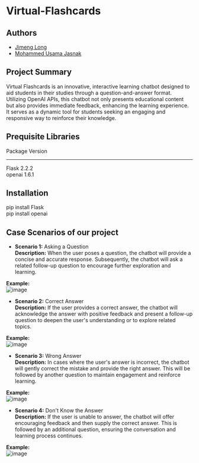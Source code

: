 # Virtual-Flashcards

## Authors
* [Jimeng Long](https://github.com/Jimeng-Long) 
* [Mohammed Usama Jasnak](https://github.com/UsamaJasnak/) 

## Project Summary
Virtual Flashcards is an innovative, interactive learning chatbot designed to aid students in their studies through a question-and-answer format. Utilizing OpenAI APIs, this chatbot not only presents educational content but also provides immediate feedback, enhancing the learning experience. It serves as a dynamic tool for students seeking an engaging and responsive way to reinforce their knowledge.

## Prequisite Libraries
Package                       Version
----------------------------- ---------------
Flask                         2.2.2 <br>
openai                        1.6.1

## Installation
pip install Flask <br>
pip install openai

## Case Scenarios of our project

* <strong>Scenario 1:</strong> Asking a Question <br>
<strong>Description:</strong> When the user poses a question, the chatbot will provide a concise and accurate response. Subsequently, the chatbot will ask a related follow-up question to encourage further exploration and learning.

<strong>Example:</strong><br>
![image](https://github.com/GenerativeAIHack/Virtual-Flashcards/assets/103351624/2e7cc01e-5262-42b4-96df-444b0762a8f6)



* <strong>Scenario 2:</strong> Correct Answer <br>
<strong>Description:</strong> If the user provides a correct answer, the chatbot will acknowledge the answer with positive feedback and present a follow-up question to deepen the user's understanding or to explore related topics.

<strong>Example:</strong><br>
![image](https://github.com/GenerativeAIHack/Virtual-Flashcards/assets/103351624/9be0ba29-c1c2-4b6f-a5f7-88b71bf07bb8)


* <strong>Scenario 3:</strong> Wrong Answer <br>
<strong>Description:</strong> In cases where the user's answer is incorrect, the chatbot will gently correct the mistake and provide the right answer. This will be followed by another question to maintain engagement and reinforce learning.

<strong>Example:</strong><br>
![image](https://github.com/GenerativeAIHack/Virtual-Flashcards/assets/103351624/6f3f345d-f4f1-42fd-916f-1006f9e0096f)


* <strong>Scenario 4:</strong> Don't Know the Answer <br>
<strong>Description:</strong> If the user is unable to answer, the chatbot will offer encouraging feedback and then supply the correct answer. This is followed by an additional question, ensuring the conversation and learning process continues.

<strong>Example:</strong><br>
![image](https://github.com/GenerativeAIHack/Virtual-Flashcards/assets/103351624/58ae63fe-2034-47d1-b9fc-5493e950d87a)
